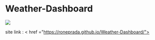 # Weather-Dashboard

<img src="![Document - Google Chrome 1_30_2023 4_44_22 PM](https://user-images.githubusercontent.com/98189172/215629726-f90b87c1-c08c-4efb-ba6e-5ad4e9bc8b05.png)
">


site link :
< href ="https://roneprada.github.io/Weather-Dashboard/">
